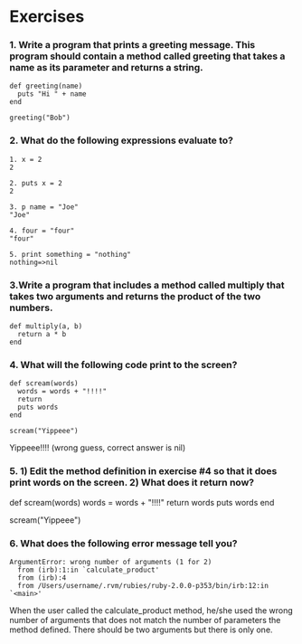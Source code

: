 # Exercises

### 1. Write a program that prints a greeting message. This program should contain a method called greeting that takes a name as its parameter and returns a string.
```
def greeting(name)
  puts "Hi " + name
end

greeting("Bob")
```

### 2. What do the following expressions evaluate to?
```
1. x = 2
2

2. puts x = 2
2

3. p name = "Joe"
"Joe"

4. four = "four"
"four"

5. print something = "nothing"
nothing=>nil
```

### 3.Write a program that includes a method called multiply that takes two arguments and returns the product of the two numbers.
```
def multiply(a, b)
  return a * b
end
```

### 4. What will the following code print to the screen?
```
def scream(words)
  words = words + "!!!!"
  return
  puts words
end

scream("Yippeee")
```
Yippeee!!!! (wrong guess, correct answer is nil)

### 5. 1) Edit the method definition in exercise #4 so that it does print words on the screen. 2) What does it return now?

def scream(words)
  words = words + "!!!!"
  return words
  puts words
end

scream("Yippeee")

### 6. What does the following error message tell you?
```
ArgumentError: wrong number of arguments (1 for 2)
  from (irb):1:in `calculate_product'
  from (irb):4
  from /Users/username/.rvm/rubies/ruby-2.0.0-p353/bin/irb:12:in `<main>'
```
When the user called the calculate_product method, he/she used the wrong number of arguments that does not match the number of parameters the method defined. There should be two arguments but there is only one.
